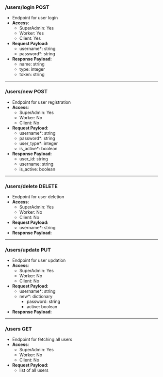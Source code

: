 ### **/users/login** POST
- Endpoint for user login
- **Access**:
    - SuperAdmin: Yes
    - Worker: Yes
    - Client: Yes
- **Request Payload:**
    - username*: string
    - password*: string
- **Response Payload:**
    - name: string
    - type: integer
    - token: string

---

### **/users/new** POST
- Endpoint for user registration
- **Access**:
    - SuperAdmin: Yes
    - Worker: No
    - Client: No
- **Request Payload:**
    - username*: string
    - password*: string
    - user_type*: integer
    - is_active*: boolean
- **Response Payload:**
    - user_id: string
    - username: string
    - is_active: boolean

---

### **/users/delete** DELETE
- Endpoint for user deletion
- **Access**:
    - SuperAdmin: Yes
    - Worker: No
    - Client: No
- **Request Payload:**
    - username*: string
- **Response Payload:**

---

### **/users/update** PUT
- Endpoint for user updation
- **Access**:
    - SuperAdmin: Yes
    - Worker: No
    - Client: No
- **Request Payload:**
    - username*: string
    - new*: dictionary
        - password: string
        - active: boolean
- **Response Payload:**

---

### **/users** GET
- Endpoint for fetching all users
- **Access**:
    - SuperAdmin: Yes
    - Worker: No
    - Client: No
- **Request Payload:**
    - list of all users